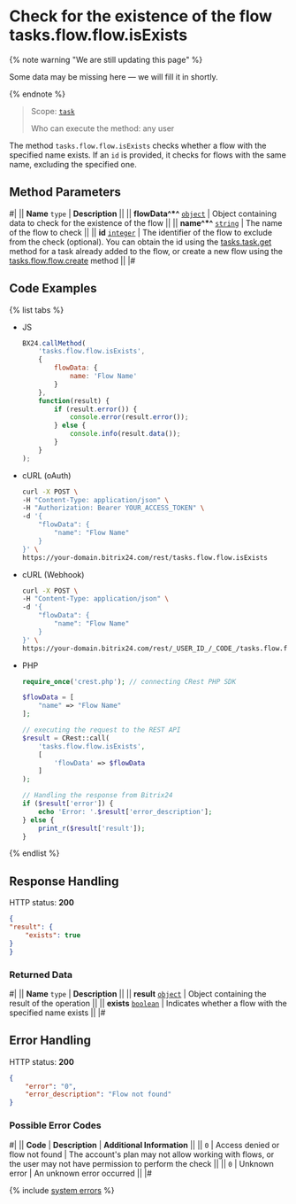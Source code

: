 # Check for the existence of the flow tasks.flow.flow.isExists

{% note warning "We are still updating this page" %}

Some data may be missing here — we will fill it in shortly.

{% endnote %}

> Scope: [`task`](../../scopes/permissions.md)
>
> Who can execute the method: any user

The method `tasks.flow.flow.isExists` checks whether a flow with the specified name exists. If an `id` is provided, it checks for flows with the same name, excluding the specified one.

## Method Parameters

#|
|| **Name** `type` | **Description** ||
|| **flowData^*^** [`object`](../../data-types.md) | Object containing data to check for the existence of the flow ||
|| **name^*^** [`string`](../../data-types.md) | The name of the flow to check ||
|| **id** [`integer`](../../data-types.md) | The identifier of the flow to exclude from the check (optional). You can obtain the id using the [tasks.task.get](../tasks-task-get.md) method for a task already added to the flow, or create a new flow using the [tasks.flow.flow.create](./tasks-flow-flow-create.md) method ||
|#

## Code Examples

{% list tabs %}

- JS
    ```js
    BX24.callMethod(
        'tasks.flow.flow.isExists',
        {
            flowData: {
                name: 'Flow Name'
            }
        },
        function(result) {
            if (result.error()) {
                console.error(result.error());
            } else {
                console.info(result.data());
            }
        }
    );
    ```

- cURL (oAuth)
    ```bash
    curl -X POST \
    -H "Content-Type: application/json" \
    -H "Authorization: Bearer YOUR_ACCESS_TOKEN" \
    -d '{
        "flowData": {
            "name": "Flow Name"
        }
    }' \
    https://your-domain.bitrix24.com/rest/tasks.flow.flow.isExists
    ```

- cURL (Webhook)
    ```bash
    curl -X POST \
    -H "Content-Type: application/json" \
    -d '{
        "flowData": {
            "name": "Flow Name"
        }
    }' \
    https://your-domain.bitrix24.com/rest/_USER_ID_/_CODE_/tasks.flow.flow.isExists
    ```

- PHP
    ```php
    require_once('crest.php'); // connecting CRest PHP SDK

    $flowData = [
        "name" => "Flow Name"
    ];

    // executing the request to the REST API
    $result = CRest::call(
        'tasks.flow.flow.isExists',
        [
            'flowData' => $flowData
        ]
    );

    // Handling the response from Bitrix24
    if ($result['error']) {
        echo 'Error: '.$result['error_description'];
    } else {
        print_r($result['result']);
    }
    ```

{% endlist %}

## Response Handling

HTTP status: **200**

```json
{
"result": {
    "exists": true
}
}
```

### Returned Data

#|
|| **Name** `type` | **Description** ||
|| **result** [`object`](../../data-types.md) | Object containing the result of the operation ||
|| **exists** [`boolean`](../../data-types.md) | Indicates whether a flow with the specified name exists ||
|#

## Error Handling

HTTP status: **200**

```json
{
    "error": "0",
    "error_description": "Flow not found"
}
```

### Possible Error Codes

#|
|| **Code** | **Description** | **Additional Information** ||
|| `0` | Access denied or flow not found | The account's plan may not allow working with flows, or the user may not have permission to perform the check ||
|| `0` | Unknown error | An unknown error occurred ||
|#

{% include [system errors](../../../_includes/system-errors.md) %}